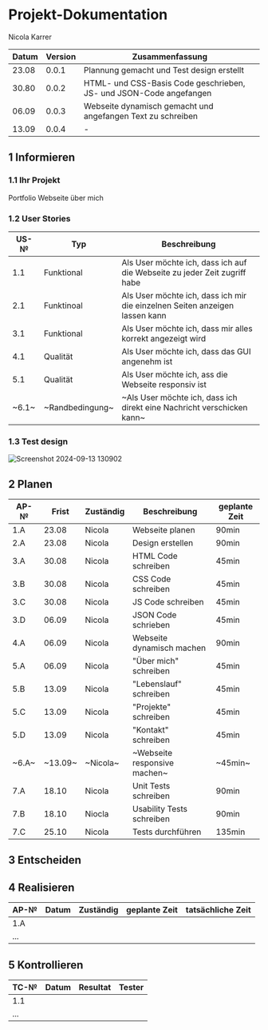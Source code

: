 # Projekt-Dokumentation

Nicola Karrer

| Datum | Version | Zusammenfassung                                              |
| ----- | ------- | ------------------------------------------------------------ |
| 23.08 | 0.0.1   | Plannung gemacht und Test design erstellt |
| 30.80 | 0.0.2   | HTML- und CSS-Basis Code geschrieben, JS- und JSON-Code angefangen |
| 06.09 | 0.0.3   | Webseite dynamisch gemacht und angefangen Text zu schreiben |
| 13.09 | 0.0.4   | - |

## 1 Informieren

### 1.1 Ihr Projekt

Portfolio Webseite über mich

### 1.2 User Stories

| US-№ | Typ  | Beschreibung                       |
| ---- | ---- | ---------------------------------- |
| 1.1  | Funktional | Als User möchte ich, dass ich auf die Webseite zu jeder Zeit zugriff habe |
| 2.1  | Funktinoal | Als User möchte ich, dass ich mir die einzelnen Seiten anzeigen lassen kann  |
| 3.1  | Funktional | Als User möchte ich, dass mir alles korrekt angezeigt wird |
| 4.1  | Qualität | Als User möchte ich, dass das GUI angenehm ist |
| 5.1  | Qualität | Als User möchte ich, ass die Webseite responsiv ist |
| ~6.1~  | ~Randbedingung~ | ~Als User möchte ich, dass ich direkt eine Nachricht verschicken kann~ |

### 1.3 Test design

![Screenshot 2024-09-13 130902](https://github.com/user-attachments/assets/ef9a4a1d-2e08-4c7e-9032-edfed5957213)

## 2 Planen

| AP-№ | Frist | Zuständig | Beschreibung | geplante Zeit |
| ---- | ----- | --------- | ------------ | ------------- |
| 1.A  | 23.08 | Nicola | Webseite planen | 90min |
| 2.A  | 23.08 | Nicola | Design erstellen | 90min |
| 3.A  | 30.08 | Nicola | HTML Code schreiben | 45min |
| 3.B  | 30.08 | Nicola | CSS Code schreiben | 45min |
| 3.C  | 30.08 | Nicola | JS Code schreiben | 45min |
| 3.D  | 06.09 | Nicola | JSON Code schrieben | 45min |
| 4.A  | 06.09 | Nicola | Webseite dynamisch machen | 90min |
| 5.A  | 06.09 | Nicola | "Über mich" schreiben | 45min |
| 5.B  | 13.09 | Nicola | "Lebenslauf" schreiben | 45min |
| 5.C  | 13.09 | Nicola | "Projekte" schreiben | 45min |
| 5.D  | 13.09 | Nicola | "Kontakt" schreiben | 45min |
| ~6.A~  | ~13.09~ | ~Nicola~ | ~Webseite responsive machen~ | ~45min~ |
| 7.A  | 18.10 | Nicola | Unit Tests schreiben | 90min |
| 7.B  | 18.10 | Niocla | Usability Tests schreiben | 90min |
| 7.C  | 25.10 | Nicola | Tests durchführen | 135min | 

## 3 Entscheiden

## 4 Realisieren

| AP-№ | Datum | Zuständig | geplante Zeit | tatsächliche Zeit |
| ---- | ----- | --------- | ------------- | ----------------- |
| 1.A  |       |           |               |                   |
| ...  |       |           |               |                   |

## 5 Kontrollieren

| TC-№ | Datum | Resultat | Tester |
| ---- | ----- | -------- | ------ |
| 1.1  |       |          |        |
| ...  |       |          |        |
